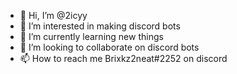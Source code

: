 - 👋 Hi, I’m @2icyy
- 👀 I’m interested in making discord bots
- 🌱 I’m currently learning new things
- 💞️ I’m looking to collaborate on discord bots
- 📫 How to reach me Brixkz2neat#2252 on discord

<!---
2icyy/2icyy is a ✨ special ✨ repository because its `README.md` (this file) appears on your GitHub profile.
You can click the Preview link to take a look at your changes.
--->
